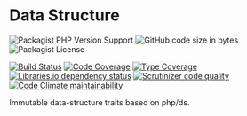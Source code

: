 # Data Structure

![Packagist PHP Version Support](https://img.shields.io/packagist/php-v/daikon/data-structure)
![GitHub code size in bytes](https://img.shields.io/github/languages/code-size/daikon-cqrs/data-structure)
![Packagist License](https://img.shields.io/packagist/l/daikon/data-structure)

[![Build Status](https://travis-ci.com/daikon-cqrs/data-structure.svg?branch=master)](https://travis-ci.com/daikon-cqrs/data-structure)
[![Code Coverage](https://img.shields.io/codecov/c/github/daikon-cqrs/data-structure)](https://codecov.io/gh/daikon-cqrs/data-structure)
[![Type Coverage](https://shepherd.dev/github/daikon-cqrs/data-structure/coverage.svg)](https://shepherd.dev/github/daikon-cqrs/data-structure)
[![Libraries.io dependency status](https://img.shields.io/librariesio/github/daikon-cqrs/data-structure)](https://libraries.io/github/daikon-cqrs/data-structure)
[![Scrutinizer code quality](https://img.shields.io/scrutinizer/quality/g/daikon-cqrs/data-structure/master)](https://scrutinizer-ci.com/g/daikon-cqrs/data-structure/?branch=master)
[![Code Climate maintainability](https://img.shields.io/codeclimate/maintainability/daikon-cqrs/data-structure)](https://codeclimate.com/github/daikon-cqrs/data-structure/maintainability)

Immutable data-structure traits based on php/ds.
